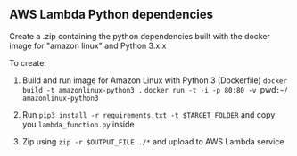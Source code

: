 ## AWS Lambda Python dependencies

Create a .zip containing the python dependencies built with the docker image for "amazon linux" and Python 3.x.x

To create:

1. Build and run image for Amazon Linux with Python 3 (Dockerfile)
`docker build -t amazonlinux-python3 .`
`docker run -t -i -p 80:80 -v `pwd`:~/ amazonlinux-python3`

2. Run `pip3 install -r requirements.txt -t $TARGET_FOLDER` and copy you `lambda_function.py` inside

3. Zip using `zip -r $OUTPUT_FILE ./*` and upload to AWS Lambda service
